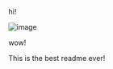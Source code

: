 hi!

![image](https://user-images.githubusercontent.com/60223474/236244725-68aaf199-3b33-4861-bd82-d15e2fd1c86b.png)

wow!

This is the best readme ever!
